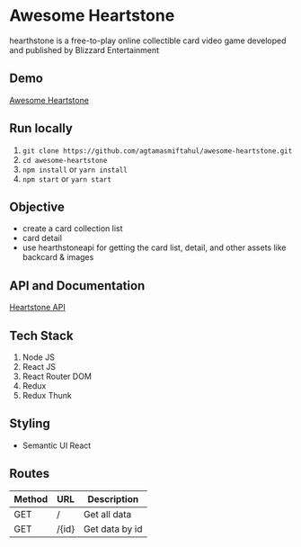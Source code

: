 # Awesome Heartstone
hearthstone is a free-to-play online collectible card video game developed and published by Blizzard Entertainment

## Demo
[Awesome Heartstone](http://heartstone.netlify.com)

## Run locally
1. ```git clone https://github.com/agtamasmiftahul/awesome-heartstone.git```
2. ```cd awesome-heartstone```
3. ```npm install``` or ```yarn install```
4. ```npm start``` or ```yarn start```

## Objective
* create a card collection list
* card detail
* use hearthstoneapi for getting the card list, detail, and other assets like backcard & images

## API and Documentation
[Heartstone API](http://hearthstoneapi.com/)

## Tech Stack
1. Node JS
2. React JS
3. React Router DOM
4. Redux
5. Redux Thunk

## Styling
* Semantic UI React

## Routes
Method | URL | Description
-------|-----|------------
GET | / | Get all data
GET | /{id} | Get data by id
